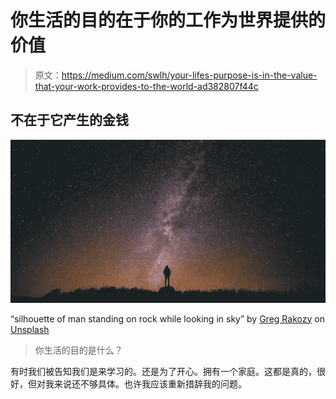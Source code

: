 # 你生活的目的在于你的工作为世界提供的价值

> 原文：<https://medium.com/swlh/your-lifes-purpose-is-in-the-value-that-your-work-provides-to-the-world-ad382807f44c>

## **不在于它产生的金钱**

![](img/90236fc5da4bc31cf5c4cde18fd9b4a8.png)

“silhouette of man standing on rock while looking in sky” by [Greg Rakozy](https://unsplash.com/@grakozy?utm_source=medium&utm_medium=referral) on [Unsplash](https://unsplash.com?utm_source=medium&utm_medium=referral)

> 你生活的目的是什么？

有时我们被告知我们是来学习的。还是为了开心。拥有一个家庭。这都是真的，很好，但对我来说还不够具体。也许我应该重新措辞我的问题。
